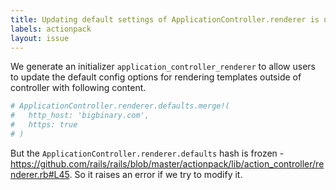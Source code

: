 ```yaml
---
title: Updating default settings of ApplicationController.renderer is not working
labels: actionpack
layout: issue
---
```


We generate an initializer `application_controller_renderer` to allow users to update the default config options for rendering templates outside of controller with following content.

``` ruby
# ApplicationController.renderer.defaults.merge!(
#   http_host: 'bigbinary.com',
#   https: true
# )
```

But the `ApplicationController.renderer.defaults` hash is frozen - https://github.com/rails/rails/blob/master/actionpack/lib/action_controller/renderer.rb#L45. So it raises an error if we try to modify it.

